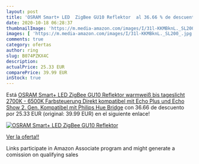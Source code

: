 ```yaml
---
layout: post
title: 'OSRAM Smart+ LED  ZigBee GU10 Reflektor  al 36.66 % de descuento'
date: 2020-10-18 06:28:37
thumbnailImage: 'https://m.media-amazon.com/images/I/31l-KKMBknL._SL200_.jpg'
images: [ 'https://m.media-amazon.com/images/I/31l-KKMBknL._SL200_.jpg' ]
comments: true
category: ofertas
author: ring
slug: B074PZKX4C
description:
actualPrice: 25.33 EUR
comparePrice: 39.99 EUR
inStock: true
---
```


Está [OSRAM Smart+ LED  ZigBee GU10 Reflektor  warmweiß bis tageslicht  2700K - 6500K   Farbsteuerung  Direkt kompatibel mit Echo Plus und Echo Show  2. Gen.   Kompatibel mit Philips Hue Bridge](https://www.amazon.de/dp/B074PZKX4C/?tag=tolees0ca-21) con 36.66 de descuento por 25.33 EUR (original: 39.99 EUR) en el siguiente enlace!

[![OSRAM Smart+ LED  ZigBee GU10 Reflektor ](https://m.media-amazon.com/images/I/31l-KKMBknL._SL200_.jpg)](https://www.amazon.de/dp/B074PZKX4C/?tag=tolees0ca-21)

[Ver la oferta!!](https://www.amazon.de/dp/B074PZKX4C/?tag=tolees0ca-21)

Links participate in Amazon Associate program and might generate a comission on qualifying sales


